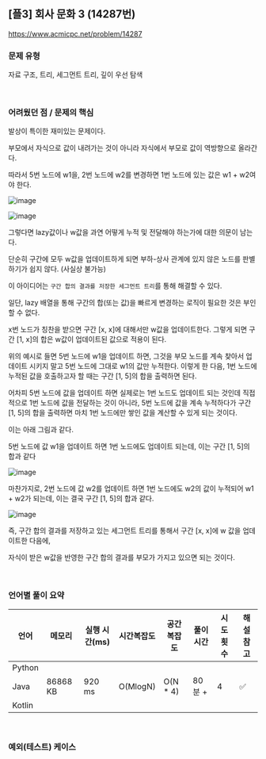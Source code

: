 ## [플3] 회사 문화 3 (14287번)

https://www.acmicpc.net/problem/14287

### 문제 유형

자료 구조, 트리, 세그먼트 트리, 깊이 우선 탐색

<br>

### 어려웠던 점 / 문제의 핵심

발상이 특이한 재미있는 문제이다.

부모에서 자식으로 값이 내려가는 것이 아니라 자식에서 부모로 값이 역방향으로 올라간다.

따라서 5번 노드에 w1을, 2번 노드에 w2를 변경하면 1번 노드에 있는 값은 w1 + w2여야 한다.



![image](https://github.com/siwon-park/Problem_Solving/assets/93081720/0167ef96-61db-459e-919e-f09c0d24d837)

![image](https://github.com/siwon-park/Problem_Solving/assets/93081720/8e8f3824-33f4-4b81-b972-343763a324ba)

그렇다면 lazy값이나 w값을 과연 어떻게 누적 및 전달해야 하는가에 대한 의문이 남는다.

단순히 구간에 모두 w값을 업데이트하게 되면 부하-상사 관계에 있지 않은 노드를 판별하기가 쉽지 않다. (사실상 불가능)

이 아이디어는 `구간 합의 결과를 저장한 세그먼트 트리`를 통해 해결할 수 있다.

일단, lazy 배열을 통해 구간의 합(또는 값)을 빠르게 변경하는 로직이 필요한 것은 부인할 수 없다.

x번 노드가 칭찬을 받으면 구간 [x, x]에 대해서만 w값을 업데이트한다. 그렇게 되면 구간 [1, x]의 합은 w값이 업데이트된 값으로 적용이 된다.

위의 예시로 들면 5번 노드에 w1을 업데이트 하면, 그것을 부모 노드를 계속 찾아서 업데이트 시키지 말고 5번 노드에 그대로 w1의 값만 누적한다. 이렇게 한 다음, 1번 노드에 누적된 값을 호출하고자 할 때는 구간 [1, 5]의 합을 출력하면 된다.

어차피 5번 노드에 값을 업데이트 하면 실제로는 1번 노드도 업데이트 되는 것인데 직접적으로 1번 노드에 값을 전달하는 것이 아니라, 5번 노드에 값을 계속 누적하다가 구간 [1, 5]의 합을 출력하면 마치 1번 노드에만 쌓인 값을 계산할 수 있게 되는 것이다.

이는 아래 그림과 같다.

5번 노드에 값 w1을 업데이트 하면 1번 노드에도 업데이트 되는데, 이는 구간 [1, 5]의 합과 같다

![image](https://github.com/siwon-park/Problem_Solving/assets/93081720/966fa671-2d1e-4e5e-9a91-82605735f8c6)

마찬가지로, 2번 노드에 값 w2를 업데이트 하면 1번 노드에도 w2의 값이 누적되어 w1 + w2가 되는데, 이는 결국 구간 [1, 5]의 합과 같다.

![image](https://github.com/siwon-park/Problem_Solving/assets/93081720/e82c07e3-424a-484a-9448-85768f102ecf)

즉, 구간 합의 결과를 저장하고 있는 세그먼트 트리를 통해서 구간 [x, x]에 w 값을 업데이트한 다음에,

자식이 받은 w값을 반영한 구간 합의 결과를 부모가 가지고 있으면 되는 것이다.

<br>

### 언어별 풀이 요약

| 언어   | 메모리   | 실행 시간(ms) | 시간복잡도 | 공간복잡도 | 풀이 시간 | 시도 횟수 | 해설 참고          |
| ------ | -------- | ------------- | ---------- | ---------- | --------- | --------- | ------------------ |
| Python |          |               |            |            |           |           |                    |
| Java   | 86868 KB | 920 ms        | O(MlogN)   | O(N * 4)   | 80분 +    | 4         | :white_check_mark: |
| Kotlin |          |               |            |            |           |           |                    |

<br>

### 예외(테스트) 케이스

```
```

